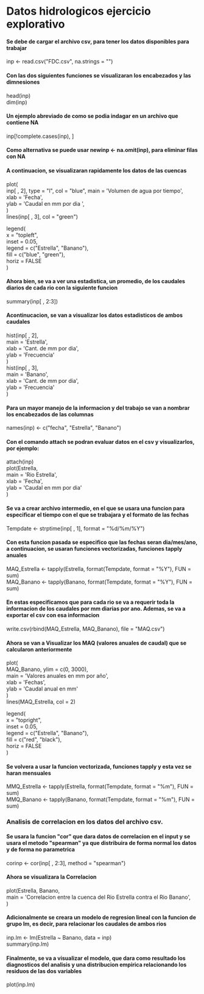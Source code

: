# Datos hidrologicos ejercicio explorativo
#### Se debe de cargar el archivo csv, para tener los datos disponibles para trabajar

inp <- read.csv("FDC.csv", na.strings = "")

#### Con las dos siguientes funciones se visualizaran los encabezados y las dimnesiones
head(inp)  
dim(inp)

#### Un ejemplo abreviado de como se podia indagar en un archivo que contiene NA
inp[!complete.cases(inp), ]

#### Como alternativa se puede usar newinp <- na.omit(inp), para eliminar filas con NA

#### A continuacion, se visualizaran rapidamente los datos de las cuencas
plot(  
  inp[ , 2], type = "l", col = "blue", main = 'Volumen de agua por tiempo',  
  xlab = 'Fecha',  
  ylab = 'Caudal en mm por dia ',  
      )  
lines(inp[ , 3], col = "green")

legend(  
  x = "topleft",  
  inset = 0.05,  
  legend = c("Estrella", "Banano"),  
  fill = c("blue", "green"),  
  horiz = FALSE  
)

#### Ahora bien, se va a ver una estadistica, un promedio, de los caudales diarios de cada rio con la siguiente funcion
summary(inp[ , 2:3])

#### Acontinucacion, se van a visualizar los datos estadisticos de ambos caudales
hist(inp[ , 2],  
     main = 'Estrella',  
     xlab = 'Cant. de mm por dia',  
     ylab = 'Frecuencia'  
     )  
hist(inp[ , 3],  
     main = 'Banano',  
     xlab = 'Cant. de mm por dia',  
     ylab = 'Frecuencia'  
     )

#### Para un mayor manejo de la informacion y del trabajo se van a nombrar los encabezados de las columnas
names(inp) <- c("fecha", "Estrella", "Banano")

#### Con el comando attach se podran evaluar datos en el csv y visualizarlos, por ejemplo:
attach(inp)   
plot(Estrella,  
     main = 'Rio Estrella',  
     xlab = 'Fecha',  
     ylab = 'Caudal en mm por dia'  
     )

#### Se va a crear archivo intermedio, en el que se usara una funcion para especificar el tiempo con el que se trabajara y el formato de las fechas
Tempdate <- strptime(inp[ , 1], format = "%d/%m/%Y")

#### Con esta funcion pasada se especifico que las fechas seran dia/mes/ano, a continuacion, se usaran funciones vectorizadas, funciones tapply anuales
MAQ_Estrella <- tapply(Estrella, format(Tempdate, format = "%Y"), FUN = sum)  
MAQ_Banano <- tapply(Banano, format(Tempdate, format = "%Y"), FUN = sum)

#### En estas especificamos que para cada rio se va a requerir toda la informacion de los caudales por mm diarias por ano. Ademas, se va a exportar el csv con esa informacion
write.csv(rbind(MAQ_Estrella, MAQ_Banano), file = "MAQ.csv")

#### Ahora se van a Visualizar los MAQ (valores anuales de caudal) que se calcularon anteriormente
plot(  
  MAQ_Banano, ylim = c(0, 3000),  
  main = 'Valores anuales en mm por año',  
  xlab = 'Fechas',  
  ylab = 'Caudal anual en mm'  
  )  
lines(MAQ_Estrella, col = 2)

legend(  
  x = "topright",  
  inset = 0.05,  
  legend = c("Estrella", "Banano"),  
  fill = c("red", "black"),  
  horiz = FALSE  
)

#### Se volvera a usar la funcion vectorizada, funciones tapply y esta vez se haran mensuales
MMQ_Estrella <- tapply(Estrella, format(Tempdate, format = "%m"), FUN = sum)    
MMQ_Banano <- tapply(Banano, format(Tempdate, format = "%m"), FUN = sum)



### Analisis de correlacion en los datos del archivo csv.
#### Se usara la funcion "cor" que dara datos de correlacion en el input y se usara el metodo "spearman" ya que distribuira de forma normal los datos y de forma no parametrica
corinp <- cor(inp[ , 2:3], method = "spearman")

#### Ahora se visualizara la Correlacion
plot(Estrella, Banano,  
     main = 'Correlacion entre la cuenca del Rio Estrella contra el Rio Banano',  
     )

#### Adicionalmente se creara un modelo de regresion lineal con la funcion de grupo lm, es decir, para relacionar los caudales de ambos rios
inp.lm <- lm(Estrella ~ Banano, data = inp)  
summary(inp.lm)

#### Finalmente, se va a visualizar el modelo, que dara como resultado los diagnosticos del analisis y una distribucion empirica relacionando los residuos de las dos variables
plot(inp.lm)

